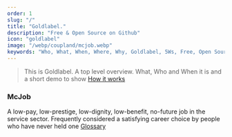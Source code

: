 ```yaml
---
order: 1
slug: "/"
title: "Goldlabel."
description: "Free & Open Source on Github"
icon: "goldlabel"
image: "/webp/coupland/mcjob.webp"
keywords: "Who, What, When, Where, Why, Goldlabel, 5Ws, Free, Open Source, Github, contact, OPENAI"
---
```

> This is Goldlabel. A top level overview. What, Who and When it is and a short demo to show [How it works](/about)

### McJob 
A low-pay, low-prestige, low-dignity, low-benefit, no-future job in the service sector. Frequently considered a satisfying career choice by people who have never held one [Glossary](/glossary)

